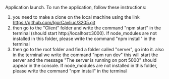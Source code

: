 Application launch.
To run the application, follow these instructions:

1) you need to make a clone on the local machine using the link https://github.com/IgorCavliuc/3205.git
2) then go to the "Client" folder and write the command "npm start" in the terminal (should start http://localhost:3000).
   If node_modules are not installed in this folder, please write the command "npm install" in the terminal
4) then go to the root folder and find a folder called "server", go into it. also in the terminal we write the command "npm run dev"
   this will start the server and the message "The server is running on port 5000" should appear in the console.
   If node_modules are not installed in this folder, please write the command "npm install" in the terminal
